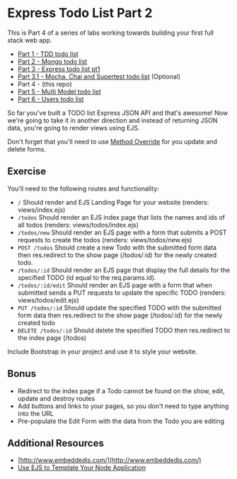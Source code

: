 # Express Todo List Part 2

This is Part 4 of a series of labs working towards building your first full stack web app.

- [Part 1 - TDD todo list](https://github.com/wdi-sg/tdd-todo-list)
- [Part 2 - Mongo todo list](https://github.com/wdi-sg/mongo-todo-list)
- [Part 3 - Express todo list pt1](https://github.com/wdi-sg/express-todo-list-pt1)
- [Part 3.1 - Mocha, Chai and Supertest todo list](https://github.com/wdi-sg/mocha-todo-list) (Optional)
- Part 4 - (this repo)
- [Part 5 - Multi Model todo list](https://github.com/wdi-sg/multi-model-todo-list)
- [Part 6 - Users todo list](https://github.com/wdi-sg/users-todo-list)

So far you've built a TODO list Express JSON API and that's awesome! Now we're going to take it in another direction and instead of returning JSON data, you're going to render views using EJS.

Don't forget that you'll need to use [Method Override](https://www.npmjs.com/package/method-override) for you update and delete forms.

## Exercise

You'll need to the following routes and functionality:
- `/` Should render and EJS Landing Page for your website (renders: views/index.ejs)
- `/todos` Should render an EJS index page that lists the names and ids of all todos (renders: views/todos/index.ejs)
- `/todos/new` Should render an EJS page with a form that submits a POST requests to create the todos (renders: views/todos/new.ejs)
- `POST /todos` Should create a new Todo with the submitted form data then res.redirect to the show page (/todos/:id) for the newly created todo.
- `/todos/:id` Should render an EJS page that display the full details for the specified TODO (id equal to the req.params.id).
- `/todos/:id/edit` Should render an EJS page with a form that when submitted sends a PUT requests to update the specific TODO (renders: views/todos/edit.ejs)
- `PUT /todos/:id` Should update the specified TODO with the submitted form data then res.redirect to the show page (/todos/:id) for the newly created todo
- `DELETE /todos/:id` Should delete the specified TODO then res.redirect to the index page (/todos)

Include Bootstrap in your project and use it to style your website.

## Bonus
- Redirect to the index page if a Todo cannot be found on the show, edit, update and destroy routes
- Add buttons and links to your pages, so you don't need to type anything into the URL
- Pre-populate the Edit Form with the data from the Todo you are editing

## Additional Resources

- [http://www.embeddedjs.com/](http://www.embeddedjs.com/)
- [Use EJS to Template Your Node Application](https://scotch.io/tutorials/use-ejs-to-template-your-node-application)
